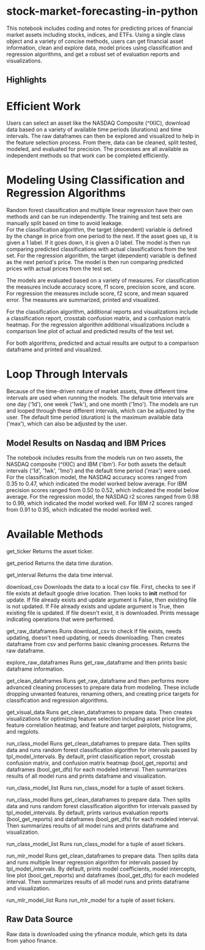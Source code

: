 # stock-market-forecasting-in-python
This notebook includes coding and notes for predicting prices of financial market assets including stocks, indices, and ETFs. Using a single class object and a variety of concise methods, users can get financial asset information, clean and explore data, model prices using classification and regression algorithms, and get a robust set of evaluation reports and visualizations.

## Highlights

# Efficient Work
Users can select an asset like the NASDAQ Composite (^IXIC), download data based on a variety of available time periods (durations) and time intervals. The raw dataframes can then be explored and visualized to help in the feature selection process. From there, data can be cleaned, split tested, modeled, and evaluated for precision. The processes are all available as independent methods so that work can be completed efficiently.
 
# Modeling Using Classification and Regression Algorithms
Random forest classification and multiple linear regression have their own methods and can be run independently. The training and test sets are manually split based on time to avoid leakage.  
For the classification algorithm, the target (dependent) variable is defined by the change in price from one period to the next. If the asset goes up, it is given a 1 label. If it goes down, it is given a 0 label. The model is then run comparing predicted classifications with actual classifications from the test set. For the regression algorithm, the target (dependent) variable is defined as the next period's price. The model is then run comparing predicted prices with actual prices from the test set.
 
The models are evaluated based on a variety of measures. For classification the measures include accuracy score, f1 score, precision score, and score. For regression the measures include score, f2 score, and mean squared error. The measures are summarized, printed and visualized.
 
For the classification algorithm, additional reports and visualizations include a classification report, crosstab confusion matrix, and a confusion matrix heatmap. For the regression algorithm additional visualizations include a comparison line plot of actual and predicted results of the test set.

For both algorithms, predicted and actual results are output to a comparison dataframe and printed and visualized. 

# Loop Through Intervals

Because of the time-driven nature of market assets, three different time intervals are used when running the models. The default time intervals are one day ('1d'), one week ('1wk'), and one month ('1mo'). The models are run and looped through these different intervals, which can be adjusted by the user. The default time period (duration) is the maximum available data ('max'), which can also be adjusted by the user.

## Model Results on Nasdaq and IBM Prices

The notebook includes results from the models run on two assets, the NASDAQ composite (^IXIC) and IBM ('ibm'). For both assets the default intervals ('1d', '1wk', '1mo') and the default time period ('max') were used.
For the classification model, the NASDAQ accuracy scores ranged from 0.35 to 0.47, which indicated the model worked below average. For IBM precision scores ranged from 0.50 to 0.52, which indicated the model below average.
For the regression model, the NASDAQ r2 scores ranged from 0.98 to 0.99, which indicated the model worked well. For IBM r2 scores ranged from 0.91 to 0.95, which indicated the model worked well.

# Available Methods

get_ticker
Returns the asset ticker.

get_period
Returns the data time duration.

get_interval
Returns the data time interval.

download_csv
Downloads the data to a local csv file. First, checks to see if file exists at default google drive location. Then looks to __init__ method for update. If file already exists and update argument is False, then existing file is not updated. If File already exists and update argument is True, then existing file is updated. If file doesn't exist, it is downloaded. Prints message indicating operations that were performed.

get_raw_dataframes
Runs download_csv to check if file exists, needs updating, doesn't need updating, or needs downloading. Then creates dataframe from csv and performs basic cleaning processes. Returns the raw dataframe.

explore_raw_dataframes
Runs get_raw_dataframe and then prints basic dataframe information.

get_clean_dataframes
Runs get_raw_dataframe and then performs more advanced cleaning processes to prepare data from modeling. These include dropping unwanted features, renaming others, and creating price targets for classification and regression algorithms.
 
get_visual_data
Runs get_clean_dataframes to prepare data. Then creates visualizations for optimizing feature selection including asset price line plot, feature correlation heatmap, and feature and target pairplots, histograms, and regplots.

run_class_model
Runs get_clean_dataframes to prepare data. Then splits data and runs random forest classification algorithm for intervals passed by tpl_model_intervals. By default, print classification report, crosstab confusion matrix, and confusion matrix heatmap (bool_get_reports) and dataframes (bool_get_dfs) for each modeled interval. Then summarizes results of all model runs and prints dataframe and visualization.

run_class_model_list
Runs run_class_model for a tuple of asset tickers.

run_class_model
Runs get_clean_dataframes to prepare data. Then splits data and runs random forest classification algorithm for intervals passed by tpl_model_intervals. By default, prints various evaluation reports (bool_get_reports) and dataframes (bool_get_dfs) for each modeled interval. Then summarizes results of all model runs and prints dataframe and visualization.

run_class_model_list
Runs run_class_model for a tuple of asset tickers.

run_mlr_model
Runs get_clean_dataframes to prepare data. Then splits data and runs multiple linear regression algorithm for intervals passed by tpl_model_intervals. By default, prints model coefficients, model intercepts, line plot (bool_get_reports) and dataframes (bool_get_dfs) for each modeled interval. Then summarizes results of all model runs and prints dataframe and visualization.

run_mlr_model_list
Runs run_mlr_model for a tuple of asset tickers.

## Raw Data Source
Raw data is downloaded using the yfinance module, which gets its data from yahoo finance.


